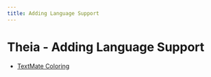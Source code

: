 ```yaml
---
title: Adding Language Support
---
```



# Theia - Adding Language Support

* <a href="/docs/textmate/">TextMate Coloring</Link>

